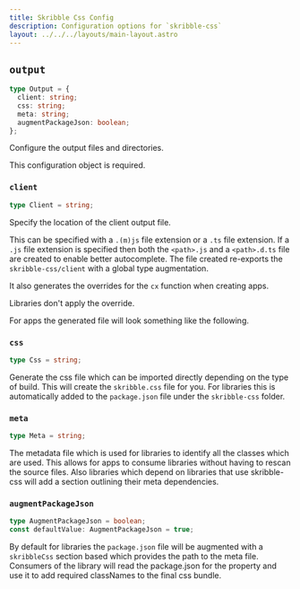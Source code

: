 ```yaml
---
title: Skribble Css Config
description: Configuration options for `skribble-css`
layout: ../../../layouts/main-layout.astro
---
```


## `output`

```ts
type Output = {
  client: string;
  css: string;
  meta: string;
  augmentPackageJson: boolean;
};
```

Configure the output files and directories.

This configuration object is required.

### `client`

```ts
type Client = string;
```

Specify the location of the client output file.

This can be specified with a `.(m)js` file extension or a `.ts` file extension. If a `.js` file extension is specified then both the `<path>.js` and a `<path>.d.ts` file are created to enable better autocomplete. The file created re-exports the `skribble-css/client` with a global type augmentation.

It also generates the overrides for the `cx` function when creating apps.

Libraries don't apply the override.

For apps the generated file will look something like the following.

### `css`

```ts
type Css = string;
```

Generate the css file which can be imported directly depending on the type of build. This will create the `skribble.css` file for you. For libraries this is automatically added to the `package.json` file under the `skribble-css` folder.

### `meta`

```ts
type Meta = string;
```

The metadata file which is used for libraries to identify all the classes which are used. This allows for apps to consume libraries without having to rescan the source files. Also libraries which depend on libraries that use skribble-css will add a section outlining their meta dependencies.

### `augmentPackageJson`

```ts
type AugmentPackageJson = boolean;
const defaultValue: AugmentPackageJson = true;
```

By default for libraries the `package.json` file will be augmented with a `skribbleCss` section based which provides the path to the meta file. Consumers of the library will read the package.json for the property and use it to add required classNames to the final css bundle.
